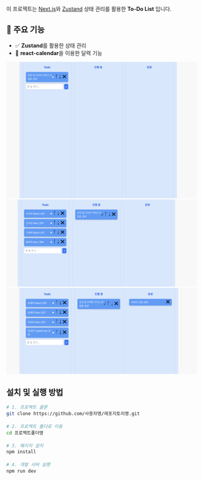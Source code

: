 이 프로젝트는 [Next.js](https://nextjs.org/)와 [Zustand](https://github.com/pmndrs/zustand) 상태 관리를 활용한 **To-Do List** 입니다.

## 🚀 주요 기능
- ✅ **Zustand**를 활용한 상태 관리
- 📅 **react-calendar**을 이용한 달력 기능

<img src="public/images/project/project1.png" alt="프로젝트 이미지 1" width="600"/>
<img src="public/images/project/project2.png" alt="프로젝트 이미지 2" width="600"/>
<img src="public/images/project/project3.png" alt="프로젝트 이미지 3" width="600"/>

## 설치 및 실행 방법
```bash
# 1. 프로젝트 클론
git clone https://github.com/사용자명/레포지토리명.git

# 2. 프로젝트 폴더로 이동
cd 프로젝트폴더명

# 3. 패키지 설치
npm install

# 4. 개발 서버 실행
npm run dev

